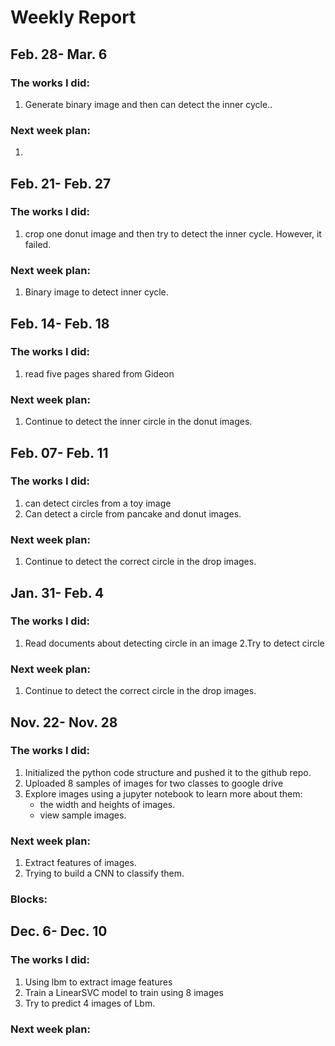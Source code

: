 Weekly Report
==============================
Feb. 28- Mar. 6
------------------------
### The works I did:
1. Generate binary image and then can detect the inner cycle..
### Next week plan:
1. 

Feb. 21- Feb. 27
------------------------
### The works I did:
1. crop one donut image and then try to detect the inner cycle. However, it failed.
### Next week plan:
1. Binary image to detect inner cycle.


Feb. 14- Feb. 18
------------------------
### The works I did:
1. read five pages shared from Gideon
### Next week plan:
1. Continue to detect the inner circle in the donut images.


Feb. 07- Feb. 11
------------------------
### The works I did:
1. can detect circles from a toy image 
2. Can detect a circle from pancake and donut images.
### Next week plan:
1. Continue to detect the correct circle in the drop images.



Jan. 31- Feb. 4
------------------------
### The works I did:
1. Read documents about detecting circle in an image 
2.Try to detect circle
### Next week plan:
1. Continue to detect the correct circle in the drop images.


Nov. 22- Nov. 28
------------------------
### The works I did:
1. Initialized the python code structure and pushed it to the github repo.
2. Uploaded 8 samples of images for two classes to google drive
3. Explore images using a jupyter notebook to learn more about them: 
   * the width and heights of images.
   * view sample images.
### Next week plan:
1. Extract features of images.
2. Trying to build a CNN to classify them.
### Blocks:


Dec. 6- Dec. 10
------------------------
### The works I did:
1. Using lbm to extract image features
2. Train a LinearSVC model to train using 8 images
3. Try to predict 4 images of Lbm.
### Next week plan:
